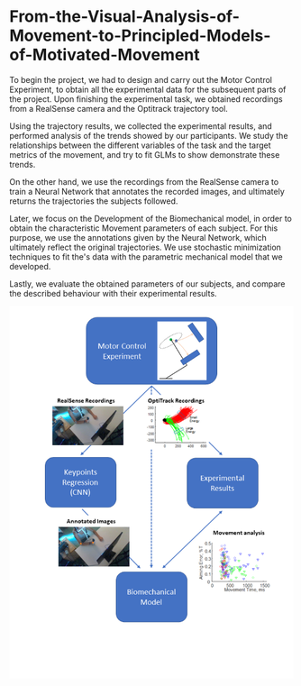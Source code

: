 # From-the-Visual-Analysis-of-Movement-to-Principled-Models-of-Motivated-Movement

To begin the project, we had to design and carry out the Motor Control Experiment, to obtain all the experimental data for the subsequent parts of the project. Upon finishing the experimental task, we obtained recordings from a RealSense camera and the Optitrack trajectory tool. 

Using the trajectory results, we collected the experimental results, and performed analysis of the trends showed by our participants. We study the relationships between the different variables of the task and the target metrics of the movement, and try to fit GLMs to show demonstrate these trends.

On the other hand, we use the recordings from the RealSense camera to train a Neural Network that annotates the recorded images, and ultimately returns the trajectories the subjects followed.

Later, we focus on the Development of the Biomechanical model, in order to obtain the characteristic Movement parameters of each subject. For this purpose, we use the annotations given by the Neural Network, which ultimately reflect the original trajectories. We use stochastic minimization techniques to fit the's data with the parametric mechanical model that we developed.

Lastly, we evaluate the obtained parameters of our subjects, and compare the described behaviour with their experimental results.

<img src="Pipeline.png"
     alt="Image"
     style="float: left; margin-right: 10px;" />

